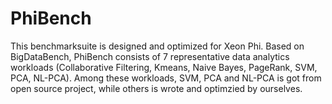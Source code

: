 # PhiBench
This benchmarksuite is designed and optimized for Xeon Phi. Based on BigDataBench, PhiBench consists of 7 representative data analytics workloads (Collaborative Filtering, Kmeans, Naive Bayes, PageRank, SVM, PCA, NL-PCA). Among these workloads, SVM, PCA and NL-PCA is got from open source project, while others is wrote and optimzied by ourselves.
